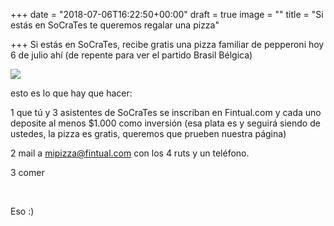 +++
date = "2018-07-06T16:22:50+00:00"
draft = true
image = ""
title = "Si estás en SoCraTes te queremos regalar una pizza"

+++
Si estás en SoCraTes, recibe gratis una pizza familiar de pepperoni hoy 6 de julio ahí (de repente para ver el partido Brasil Bélgica)

![](/uploads/pizza-1344720_640.jpg)

esto es lo que hay que hacer:

1 que tú y 3 asistentes de SoCraTes se inscriban en Fintual.com y cada uno deposite al menos $1.000 como inversión (esa plata es y seguirá siendo de ustedes, la pizza es gratis, queremos que prueben nuestra página)

2 mail a mipizza@fintual.com con los 4 ruts y un teléfono.

3 comer

<br>

Eso :)